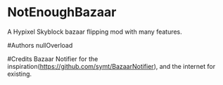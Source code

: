 # NotEnoughBazaar
 A Hypixel Skyblock bazaar flipping mod with many features.

#Authors
nullOverload

#Credits
Bazaar Notifier for the inspiration(https://github.com/symt/BazaarNotifier), and the internet for existing.
